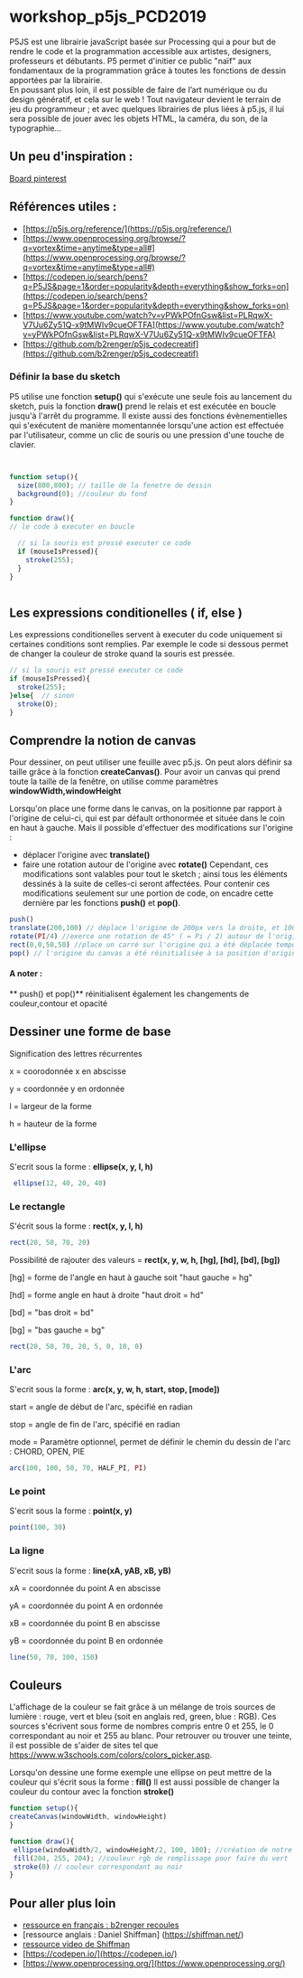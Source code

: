 # workshop_p5js_PCD2019
 
 P5JS est une librairie javaScript basée sur Processing qui a pour but de rendre le code et la programmation accessible aux artistes, designers, professeurs et débutants.
	P5 permet d'initier ce public "naïf" aux fondamentaux de la programmation grâce à toutes les fonctions de dessin apportées par la librairie.</br>
	En poussant plus loin, il est possible de faire de l’art numérique ou du design génératif, et cela sur le web ! Tout navigateur devient le terrain de jeu du programmeur ; et avec quelques librairies de plus liées à p5.js, il lui sera possible de jouer avec les objets HTML, la caméra, du son, de la typographie...

 
## Un peu d'inspiration :
[Board pinterest](https://www.pinterest.fr/simonrenaultper/processing-community-days/)

## Références utiles : 
* [https://p5js.org/reference/](https://p5js.org/reference/)
* [https://www.openprocessing.org/browse/?q=vortex&time=anytime&type=all#](https://www.openprocessing.org/browse/?q=vortex&time=anytime&type=all#)
* [https://codepen.io/search/pens?q=P5JS&page=1&order=popularity&depth=everything&show_forks=on](https://codepen.io/search/pens?q=P5JS&page=1&order=popularity&depth=everything&show_forks=on)
* [https://www.youtube.com/watch?v=yPWkPOfnGsw&list=PLRqwX-V7Uu6Zy51Q-x9tMWIv9cueOFTFA](https://www.youtube.com/watch?v=yPWkPOfnGsw&list=PLRqwX-V7Uu6Zy51Q-x9tMWIv9cueOFTFA)
* [https://github.com/b2renger/p5js_codecreatif](https://github.com/b2renger/p5js_codecreatif)


### Définir la base du sketch
P5 utilise une fonction **setup()** qui s'exécute une seule fois au lancement du sketch, puis la fonction **draw()** prend le relais et est exécutée en boucle jusqu'à l'arrêt du programme.
Il existe aussi des fonctions évènementielles qui s'exécutent de manière momentannée lorsqu'une action est effectuée par l'utilisateur, comme un clic de souris ou une pression d'une touche de clavier.

```js


function setup(){
  size(800,800); // taille de la fenetre de dessin
  background(0); //couleur du fond
}

function draw(){
// le code à executer en boucle

  // si la souris est pressé executer ce code
  if (mouseIsPressed){
    stroke(255);
  }
}



```
## Les expressions conditionelles ( if, else )

Les expressions conditionelles servent à executer du code uniquement si certaines conditions sont remplies.  Par exemple le code si dessous permet de changer la couleur de stroke quand la souris est pressée.

```js
// si la souris est pressé executer ce code
if (mouseIsPressed){
  stroke(255);
}else{  // sinon
  stroke(O);
}


```

## Comprendre la notion de canvas

Pour dessiner, on peut utiliser une feuille avec p5.js. On peut alors définir sa taille grâce à la fonction **createCanvas()**. Pour avoir un canvas qui prend toute la taille de la fenêtre, on utilise comme paramètres **windowWidth,windowHeight**

Lorsqu'on place une forme dans le canvas, on la positionne par rapport à l'origine de celui-ci, qui est par défault orthonormée et située dans le coin en haut à gauche.
Mais il possible d'effectuer des modifications sur l'origine : 
* déplacer l'origine avec **translate()**
* faire une rotation autour de l'origine avec **rotate()**
Cependant, ces modifications sont valables pour tout le sketch ; ainsi tous les éléments dessinés à la suite de celles-ci seront affectées. Pour contenir ces modifications seulement sur une portion de code, on encadre cette dernière par les fonctions **push()** et **pop()**. 
```javascript
push() 
translate(200,100) // déplace l'origine de 200px vers la droite, et 100 vers le bas
rotate(PI/4) //exerce une rotation de 45° ( = Pi / 2) autour de l'origine qui a été déplacée
rect(0,0,50,50) //place un carré sur l'origine qui a été déplacée temporairement ; il sera incliné à 45°
pop() // l'origine du canvas a été réinitialisée à sa position d'origine (en haut à gauche de la fenêtre)
```
#### A noter : 
** push() et pop()** réinitialisent également les changements de couleur,contour et opacité

## Dessiner une forme de base

Signification des lettres récurrentes 

x = coorodonnée x en abscisse

y = coordonnée y en ordonnée

l = largeur de la forme

h = hauteur de la forme

### L'ellipse

S'ecrit sous la forme : **ellipse(x, y, l, h)**

```js
 ellipse(12, 40, 20, 40)
 ```
    
### Le rectangle 

S'écrit sous la forme : **rect(x, y, l, h)**
    
```js
rect(20, 50, 70, 20)
```
    
  Possibilité de rajouter des valeurs = **rect(x, y, w, h, [hg], [hd], [bd], [bg])**
  
[hg] = forme de l'angle en haut à gauche soit "haut gauche = hg"
    
[hd] = forme angle en haut à droite "haut droit = hd"
    
[bd] = "bas droit = bd"
   
[bg] = "bas gauche = bg"
    
 ```js
 rect(20, 50, 70, 20, 5, 0, 10, 0)
 ```
 
### L'arc
 
S'ecrit sous la forme : **arc(x, y, w, h, start, stop, [mode])**
    
start = angle de début de l'arc, spécifié en radian
    
stop = angle de fin de l'arc, spécifié en radian 
  
mode = Paramètre optionnel, permet de définir le chemin du dessin de l'arc : CHORD, OPEN, PIE 
    
```js
arc(100, 100, 50, 70, HALF_PI, PI)
```
 
### Le point
 
S'ecrit sous la forme : **point(x, y)**
     
```js
point(100, 30)
```
  
### La ligne
 
 S'ecrit sous la forme : **line(xA, yAB, xB, yB)**
 
xA = coordonnée du point A en abscisse
 
yA = coordonnée du point A en ordonnée
 
xB = coordonnée du point B en abscisse
 
yB = coordonnée du point B en ordonnée 

 ```js
 line(50, 70, 100, 150)
 ```
## Couleurs

L'affichage de la couleur se fait grâce à un mélange de trois sources de lumière : rouge, vert et bleu (soit en anglais red, green, blue : RGB). Ces sources s'écrivent sous forme de nombres compris entre 0 et 255, le 0 correspondant au noir et 255 au blanc. Pour retrouver ou trouver une teinte, il est possible de s'aider de sites tel que https://www.w3schools.com/colors/colors_picker.asp. 

Lorsqu'on dessine une forme exemple une ellipse on peut mettre de la couleur qui s'écrit sous la forme : **fill()**
Il est aussi possible de changer la couleur du contour avec la fonction **stroke()**

``` js
function setup(){
createCanvas(windowWidth, windowHeight)
}

function draw(){
 ellipse(windowWidth/2, windowHeight/2, 100, 100); //création de notre ellipse centrée au milieu de la page
 fill(204, 255, 204); //couleur rgb de remplissage pour faire du vert
 stroke(0) // couleur correspondant au noir
}
``` 

## Pour aller plus loin
* [ressource en français : b2renger recoules](https://github.com/b2renger/Introduction_p5js)
* [ressource anglais : Daniel Shiffman] (https://shiffman.net/)
* [ressource video de Shiffman](https://www.youtube.com/user/shiffman)
* [https://codepen.io/](https://codepen.io/)
* [https://www.openprocessing.org/](https://www.openprocessing.org/)
